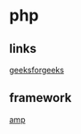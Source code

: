 # php

## links

[geeksforgeeks](https://www.geeksforgeeks.org/php/)

## framework

[amp](https://github.com/amphp/amp)